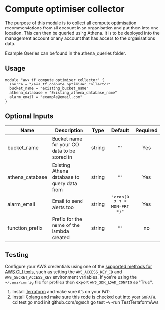 # Compute optimiser collector

The purpose of this module is to collect all compute optimisation recommendations from all account in an organisation and put them into one location. This can then be queried using Athena.
It is to be deployed into the management account or any account that has access to the organisations data.

Example Queries can be found in the athena_queries folder.


## Usage

```
module "aws_tf_compute_optimiser_collector" {
  source = "/aws_tf_compute_optimiser_collector"
  bucket_name = "existing_bucket_name"
  athena_database = "Existing_athena_database_name"
  alarm_email = "example@email.com"
}
```

## Optional Inputs

| Name | Description | Type | Default | Required |
|------|-------------|:----:|:-----:|:-----:|
| bucket\_name | Bucket name for your CO data to be stored in| string | `""` | Yes
| athena\_database | Existing Athena database to query data from| string | `""` | Yes
| alarm\_email | Email to send alerts too| string | `"cron(0 7 ? * MON-FRI *)"` | Yes
| function\_prefix | Prefix for the name of the lambda created | string | `""` | no |


## Testing  

Configure your AWS credentials using one of the [supported methods for AWS CLI
   tools](https://docs.aws.amazon.com/cli/latest/userguide/cli-chap-getting-started.html), such as setting the
   `AWS_ACCESS_KEY_ID` and `AWS_SECRET_ACCESS_KEY` environment variables. If you're using the `~/.aws/config` file for profiles then export `AWS_SDK_LOAD_CONFIG` as "True".
1. Install [Terraform](https://www.terraform.io/) and make sure it's on your `PATH`.
1. Install [Golang](https://golang.org/) and make sure this code is checked out into your `GOPATH`.
cd test
go mod init github.com/sg/sch
go test -v -run TestTerraformAws